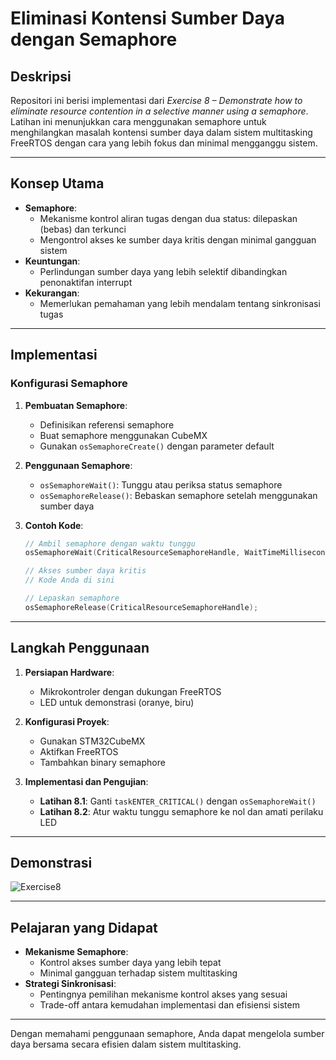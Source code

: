 # **Eliminasi Kontensi Sumber Daya dengan Semaphore**

## **Deskripsi**
Repositori ini berisi implementasi dari *Exercise 8 – Demonstrate how to eliminate resource contention in a selective manner using a semaphore*. Latihan ini menunjukkan cara menggunakan semaphore untuk menghilangkan masalah kontensi sumber daya dalam sistem multitasking FreeRTOS dengan cara yang lebih fokus dan minimal mengganggu sistem.

---

## **Konsep Utama**
- **Semaphore**:
  - Mekanisme kontrol aliran tugas dengan dua status: dilepaskan (bebas) dan terkunci
  - Mengontrol akses ke sumber daya kritis dengan minimal gangguan sistem
- **Keuntungan**:
  - Perlindungan sumber daya yang lebih selektif dibandingkan penonaktifan interrupt
- **Kekurangan**:
  - Memerlukan pemahaman yang lebih mendalam tentang sinkronisasi tugas

---

## **Implementasi**
### **Konfigurasi Semaphore**
1. **Pembuatan Semaphore**:
   - Definisikan referensi semaphore
   - Buat semaphore menggunakan CubeMX
   - Gunakan `osSemaphoreCreate()` dengan parameter default

2. **Penggunaan Semaphore**:
   - `osSemaphoreWait()`: Tunggu atau periksa status semaphore
   - `osSemaphoreRelease()`: Bebaskan semaphore setelah menggunakan sumber daya

3. **Contoh Kode**:
   ```c
   // Ambil semaphore dengan waktu tunggu
   osSemaphoreWait(CriticalResourceSemaphoreHandle, WaitTimeMilliseconds);
   
   // Akses sumber daya kritis
   // Kode Anda di sini
   
   // Lepaskan semaphore
   osSemaphoreRelease(CriticalResourceSemaphoreHandle);
   ```

---

## **Langkah Penggunaan**
1. **Persiapan Hardware**:
   - Mikrokontroler dengan dukungan FreeRTOS
   - LED untuk demonstrasi (oranye, biru)

2. **Konfigurasi Proyek**:
   - Gunakan STM32CubeMX
   - Aktifkan FreeRTOS
   - Tambahkan binary semaphore

3. **Implementasi dan Pengujian**:
   - **Latihan 8.1**: Ganti `taskENTER_CRITICAL()` dengan `osSemaphoreWait()`
   - **Latihan 8.2**: Atur waktu tunggu semaphore ke nol dan amati perilaku LED

---

## **Demonstrasi**
![Exercise8](https://github.com/user-attachments/assets/624166aa-669c-406f-b8dc-e3fffcdba50c)


---

## **Pelajaran yang Didapat**
- **Mekanisme Semaphore**:
  - Kontrol akses sumber daya yang lebih tepat
  - Minimal gangguan terhadap sistem multitasking
- **Strategi Sinkronisasi**:
  - Pentingnya pemilihan mekanisme kontrol akses yang sesuai
  - Trade-off antara kemudahan implementasi dan efisiensi sistem

---

Dengan memahami penggunaan semaphore, Anda dapat mengelola sumber daya bersama secara efisien dalam sistem multitasking.
